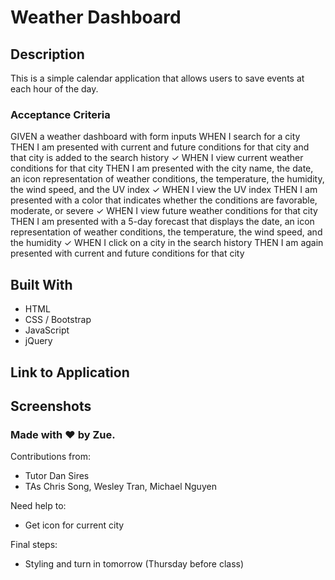 # Weather Dashboard

## Description

This is a simple calendar application that allows users to save events at each hour of the day.

### Acceptance Criteria

GIVEN a weather dashboard with form inputs
WHEN I search for a city
THEN I am presented with current and future conditions for that city and that city is added to the search history ✓
WHEN I view current weather conditions for that city
THEN I am presented with the city name, the date, an icon representation of weather conditions, the temperature, the humidity, the wind speed, and the UV index ✓
WHEN I view the UV index
THEN I am presented with a color that indicates whether the conditions are favorable, moderate, or severe ✓
WHEN I view future weather conditions for that city
THEN I am presented with a 5-day forecast that displays the date, an icon representation of weather conditions, the temperature, the wind speed, and the humidity ✓
WHEN I click on a city in the search history
THEN I am again presented with current and future conditions for that city

## Built With

- HTML
- CSS / Bootstrap
- JavaScript
- jQuery

## Link to Application

## Screenshots

### Made with ♥ by Zue.

Contributions from:

- Tutor Dan Sires
- TAs Chris Song, Wesley Tran, Michael Nguyen

Need help to:

- Get icon for current city

Final steps:

- Styling and turn in tomorrow (Thursday before class)
